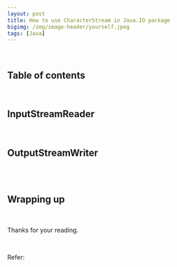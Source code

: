 ```yaml
---
layout: post
title: How to use CharacterStream in Java.IO package
bigimg: /img/image-header/yourself.jpeg
tags: [Java]
---
```






<br>

## Table of contents








<br>

## InputStreamReader







<br>

## OutputStreamWriter





<br>





<br>

## Wrapping up





<br>

Thanks for your reading.

<br>

Refer:

